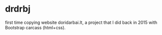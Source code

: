 # drdrbj
first time copying website doridarbai.lt, a project that I did back in 2015 with Bootstrap carcass (html+css).
